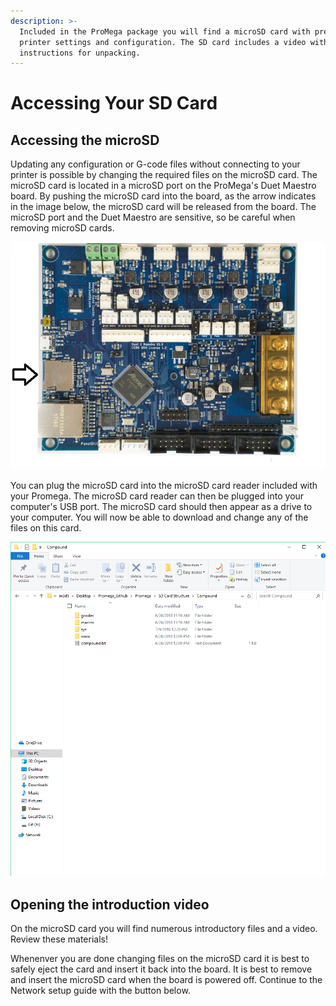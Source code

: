 ```yaml
---
description: >-
  Included in the ProMega package you will find a microSD card with preloaded
  printer settings and configuration. The SD card includes a video with further
  instructions for unpacking.
---
```


# Accessing Your SD Card

## Accessing the microSD

Updating any configuration or G-code files without connecting to your printer is possible by changing the required files on the microSD card. The microSD card is located in a microSD port on the ProMega's Duet Maestro board. By pushing the microSD card into the board, as the arrow indicates in the image below, the microSD card will be released from the board. The microSD port and the Duet Maestro are sensitive, so be careful when removing microSD cards.

![Location of the microSD Port on the Duet Board](../.gitbook/assets/4acsznaovomcf09t-duetmaestro_sdarrow.jpg)

You can plug the microSD card into the microSD card reader included with your Promega. The microSD card reader can then be plugged into your computer's USB port. The microSD card should then appear as a drive to your computer. You will now be able to download and change any of the files on this card.

![SD Card Structure](../.gitbook/assets/lookansdcardstructure.png)

## Opening the introduction video

On the microSD card you will find numerous introductory files and a video. Review these materials!

Whenenver you are done changing files on the microSD card it is best to safely eject the card and insert it back into the board. It is best to remove and insert the microSD card when the board is powered off. Continue to the Network setup guide with the button below.

